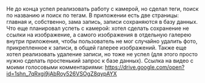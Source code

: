 Не до конца успел реализовать работу с камерой, но сделал теги, поиск по названию и поиск по тегам. В приложении есть две страницы: главная и, собственно, зама запись, записи сохраняются в базу данных. Что еще планировал успеть с камерой: хотел сделать сохранение не ссылки на изображение, а самого изображения в отдельную галерею внутри приложения, чтобы пользователь не мог случайно удалить фото, прикрепленное к записи, в общей галерее изображений. Также еще хотел реализовать удаление записи, но тоже не успел (для этого просто нужно сделать простенький запрос к базе данных).
Ссылка на видео с моими голосовыми комментариями: https://drive.google.com/open?id=1shn_7qRxgi9jAbRoy526VSOgZ8qypAYX
